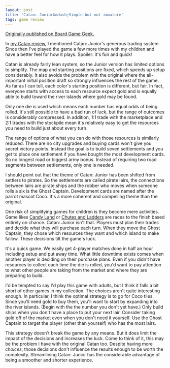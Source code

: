 ```yaml
---
layout: post
title: 'Catan: Junior&mdash;Simple but not immature'
tags: game review
---
```


[Originally published on Board Game
Geek.](https://boardgamegeek.com/thread/2586765)


In <a  href="https://boardgamegeek.com/thread/2570040/hobby-has-moved-owes-debt-catan"   >my Catan review</a>, I mentioned Catan: Junior's generous trading system. Since then I've played the game a few more times with my children and have a better feel for how it plays. Spoiler: it's fun and quick!

Catan is already fairly lean system, so the Junior version has limited options to simplify. The map and starting positions are fixed, which speeds up setup considerably. It also avoids the problem with the original where the all-important initial position draft so strongly influences the rest of the game. As far as I can tell, each color's starting position is different, but fair. In fact, everyone starts with access to each resource expect gold and is equally able to build toward the river islands where gold may be found.

Only one die is used which means each number has equal odds of being rolled. It's still possible to have a bad run of luck, but the range of outcomes is considerably compressed. In addition, 1:1 trade with the marketplace and 2:1 trades with the stockpile mean it's relatively easy to get the resources you need to build just about every turn.

The range of options of what you can do with those resources is similarly reduced. There are no city upgrades and buying cards won't give you secret victory points. Instead the goal is to build seven settlements and you get to place one settlement if you have bought the most development cards. So no longest road or biggest army bonus. Instead of requiring two road segments between settlements, only one is needed.

I should point out that the theme of Catan: Junior has been shifted from settlers to pirates. So the settlements are called pirate lairs, the connections between lairs are pirate ships and the robber who moves when someone rolls a six is the Ghost Captain. Development cards are named after the parrot mascot Coco. It's a more coherent and compelling theme than the original. 

One risk of simplifying games for children is they become mere activities. Game likes <a  href="https://boardgamegeek.com/boardgame/5048/candy-land"   >Candy Land</a> or <a  href="https://boardgamegeek.com/boardgame/5432/chutes-and-ladders"   >Chutes and Ladders</a> are races to the finish based entirely on chance. Catan: Junior isn't that. Players must plan their trades and decide what they will purchase each turn. When they move the Ghost Captain, they chose which resources they want and which island to make fallow. These decisions tilt the game's luck.

It's a quick game. We easily get 4-player matches done in half an hour including setup and put away time. What little downtime exists comes when another player is deciding on their purchase plans. Even if you didn't have resources to collect each time the die is rolled, you'd want to pay attention to what other people are taking from the market and where they are preparing to build.

I'd be tempted to say I'd play this game with adults, but I think it falls a bit short of other games in my collection. The choices aren't quite interesting enough. In particular, I think the optimal strategy is to go for Coco tiles. Since you'll need gold to buy them, you'll want to start by expanding into the river islands. (Begin with the the number you don't yet have.) Only build ships when you don't have a place to put your next lair. Consider taking gold off of the market even when you don't need it yourself. Use the Ghost Captain to target the player (other than yourself) who has the most lairs.

This strategy doesn't break the game by any means. But it does limit the impact of the decisions and increases the luck. Come to think of it, this may be the problem I have with the original Catan too. Despite having more <i>choices</i>, those decisions don't influence the results enough to be worth the complexity. Streamlining Catan: Junior has the considerable advantage of being a smoother and shorter experience.
